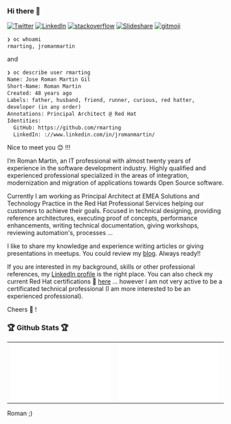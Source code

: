 ### Hi there 👋

[![Twitter](https://img.shields.io/badge/Twitter-1DA1F2?style=flat&logo=Twitter&logoColor=white&link=https://twitter.com/ppatierno)](https://twitter.com/jromanmartin)
[![LinkedIn](https://img.shields.io/badge/LinkedIn-0077B5?style=flat&logo=LinkedIn&logoColor=white&link=https://www.linkedin.com/in/paolopatierno/)](https://www.linkedin.com/in/jromanmartin)
[![stackoverflow](https://img.shields.io/static/v1?style=flat-square&logo=stackoverflow&label=&message=StackOverflow&color=5b5b5b&labelColor=5b5b5b)](https://stackoverflow.com/users/10648647/roman-martin)
[![Slideshare](https://img.shields.io/badge/Slideshare-13b086?style=flat&logo=Slideshare&logoColor=white&link=https://www.slideshare.net/paolopat)](https://www.slideshare.net/jromanmartin)
[![gitmoji](https://img.shields.io/badge/gitmoji-%20😜%20😍-FFDD67.svg?style=flat-square)](https://gitmoji.dev)

<!--
**rmarting/rmarting** is a ✨ _special_ ✨ repository because its `README.md` (this file) appears on your GitHub profile.

Here are some ideas to get you started:

- 🔭 I’m currently working on ...
- 🌱 I’m currently learning ...
- 👯 I’m looking to collaborate on ...
- 🤔 I’m looking for help with ...
- 💬 Ask me about ...
- 📫 How to reach me: ...
- 😄 Pronouns: ...
- ⚡ Fun fact: ...
-->

```shell
❯ oc whoami
rmarting, jromanmartin
```
and 

```shell
❯ oc describe user rmarting
Name: Jose Roman Martin Gil
Short-Name: Roman Martin
Created: 48 years ago
Labels: father, husband, friend, runner, curious, red hatter, developer (in any order)
Annotations: Principal Architect @ Red Hat
Identities: 
  GitHub: https://github.com/rmarting
  LinkedIn: ://www.linkedin.com/in/jromanmartin/
```

Nice to meet you :blush: !!!

I’m Roman Martin, an IT professional with almost twenty years of experience in the software development industry.
Highly qualified and experienced professional specialized in the areas of integration, modernization
and migration of applications towards Open Source software.

Currently I am working as Principal Architect at EMEA Solutions and Technology Practice in the Red Hat Professional Services
helping our customers to achieve their goals. Focused in technical designing, providing reference architectures, executing proof of concepts,
performance enhancements, writing technical documentation, giving workshops, reviewing automation's, processes ... 

I like to share my knowledge and experience writing articles or giving presentations in meetups. You could
review my [blog](https://blog.jromanmartin.io). Always ready!!

If you are interested in my background, skills or other professional references,
my [LinkedIn profile](https://www.linkedin.com/in/jromanmartin/) is the right place. You can also check my current
Red Hat certifications 🎩 [here](https://rhtapps.redhat.com/verify?certId=180-010-845) ... however I am not very active
to be a certificated technical professional (I am more interested to be an experienced professional).

Cheers :beers: ! 

### 🏆 Github Stats 🏆 

<div align="center">
<table><tr><td valign="top" width="50%">
<img src="https://raw.githubusercontent.com/rmarting/github-stats/master/generated/overview.svg" align="left" style="width: 98%" />
</td><td valign="top" width="50%">
<img src="https://raw.githubusercontent.com/rmarting/github-stats/master/generated/languages.svg" align="left" style="width: 98%" />
</td></tr></table>
</div>

Roman ;)
